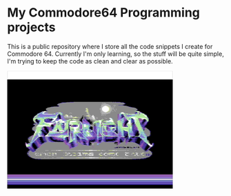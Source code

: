 My Commodore64 Programming projects
======

This is a public repository where I store all the code snippets I create for Commodore 64.
Currently I'm only learning, so the stuff will be quite simple, I'm trying to keep the code as clean and clear as possible.

![Program1 Output](program1.png "Program1 Output")